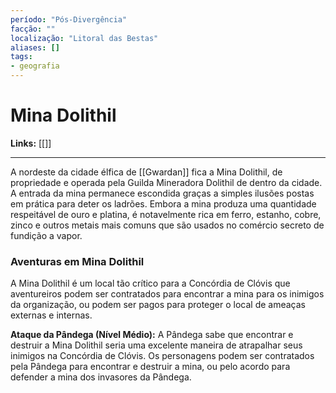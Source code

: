 ```yaml
---
período: "Pós-Divergência"
facção: ""
localização: "Litoral das Bestas"
aliases: []
tags:
- geografia
---
```


# **Mina Dolithil**

**Links:** [[]]

---
A nordeste da cidade élfica de [[Gwardan]] fica a Mina Dolithil, de propriedade e operada pela Guilda Mineradora Dolithil de dentro da cidade. A entrada da mina permanece escondida graças a simples ilusões postas em prática para deter os ladrões. Embora a mina produza uma quantidade respeitável de ouro e platina, é notavelmente rica em ferro, estanho, cobre, zinco e outros metais mais comuns que são usados no comércio secreto de fundição a vapor.

### **Aventuras em Mina Dolithil**
A Mina Dolithil é um local tão crítico para a Concórdia de Clóvis que aventureiros podem ser contratados para encontrar a mina para os inimigos da organização, ou podem ser pagos para proteger o local de ameaças externas e internas.

**Ataque da Pândega (Nível Médio):** A Pândega sabe que encontrar e destruir a Mina Dolithil seria uma excelente maneira de atrapalhar seus inimigos na Concórdia de Clóvis. Os personagens podem ser contratados pela Pândega para encontrar e destruir a mina, ou pelo acordo para defender a mina dos invasores da Pândega.